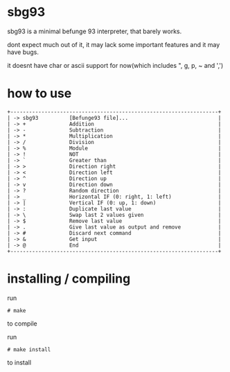 # sbg93
sbg93 is a minimal befunge 93 interpreter, that barely works.

dont expect much out of it, it may lack some important features and it may have bugs.

it doesnt have char or ascii support for now(which includes ", g, p, ~ and ',')

# how to use
```
+-------------------------------------------------------------------+
| -> sbg93          [Befunge93 file]...                             |
| -> +              Addition                                        |
| -> -              Subtraction                                     |
| -> *              Multiplication                                  |
| -> /              Division                                        |
| -> %              Module                                          |
| -> !              NOT                                             |
| -> `              Greater than                                    |
| -> >              Direction right                                 |
| -> <              Direction left                                  |
| -> ^              Direction up                                    |
| -> v              Direction down                                  |
| -> ?              Random direction                                |
| -> _              Horizontal IF (0: right, 1: left)               |
| -> |              Vertical IF (0: up, 1: down)                    |
| -> :              Duplicate last value                            |
| -> \              Swap last 2 values given                        |
| -> $              Remove last value                               |
| -> .              Give last value as output and remove            |
| -> #              Discard next command                            |
| -> &              Get input                                       |
| -> @              End                                             |
+-------------------------------------------------------------------+
```

# installing / compiling
run 
```
# make
```
to compile

run 
```
# make install
```
to install


